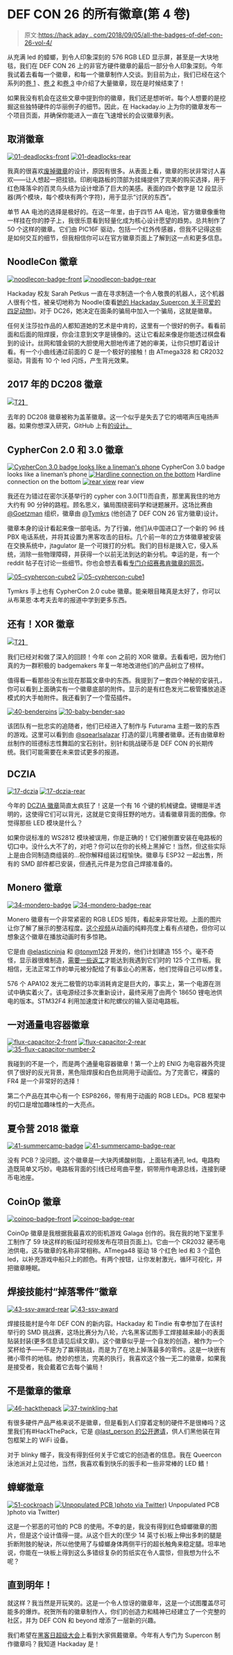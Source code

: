 # DEF CON 26 的所有徽章(第 4 卷)

> 原文:[https://hack aday . com/2018/09/05/all-the-badges-of-def-con-26-vol-4/](https://hackaday.com/2018/09/05/all-the-badges-of-def-con-26-vol-4/)

从充满 led 的蟑螂，到令人印象深刻的 576 RGB LED 显示屏，甚至是一大块地毯，我们在 DEF CON 26 上的非官方硬件徽章的最后一部分令人印象深刻。今年我试着去看每一个徽章，和每一个徽章制作人交谈。到目前为止，我们已经在这个系列的[卷 1](https://hackaday.com/2018/08/14/all-the-badges-of-def-con-26-vol-1/) 、[卷 2](https://hackaday.com/2018/08/21/all-the-badges-of-def-con-26-vol-2/) 和[卷 3](http://hackaday.com/?p=322578) 中介绍了大量徽章，现在是时候结束了！

如果我没有机会在这些文章中提到你的徽章，我们还是想听听。每个人想要的是挖掘这些独特硬件的华丽例子的细节。因此，在 Hackaday.io 上为你的徽章发布一个项目页面，并确保你能进入一直在飞速增长的会议徽章列表。

## 取消徽章

 [![01-deadlocks-front](../Images/d1a45d313ec10df5c104f39982006f3d.png "01-deadlocks-front")](https://hackaday.com/?attachment_id=320388)  [![01-deadlocks-rear](../Images/a7119a80ee190a97533b097c6d558f9e.png "01-deadlocks-rear")](https://hackaday.com/?attachment_id=320387) 

我真的很喜欢[废掉徽章](https://twitter.com/nullibadge)的设计，原因有很多。从表面上看，徽章的形状非常讨人喜欢——让人想起一把挂锁。印刷电路板的顶部为挂绳提供了完美的购买选择，用于红色降落伞的百灵鸟头结为设计增添了巨大的美感。表面的四个数字是 12 段显示器(两个模块，每个模块有两个字符)，用于显示“讨厌的东西”。

单节 AA 电池的选择是极好的。在这一年里，由于四节 AA 电池，官方徽章像重物一样挂在你的脖子上，我很乐意看到轻量化成为核心设计愿望的趋势。总共制作了 50 个这样的徽章。它们由 PIC16F 驱动，包括一个红外传感器，但我不记得这些是如何交互的细节，但我相信你可以在官方徽章页面上了解到这一点和更多信息。

## NoodleCon 徽章

 [![noodlecon-badge-front](../Images/a514f185c2f30c81845ff107705b83e7.png "noodlecon-badge-front")](https://hackaday.com/2018/09/05/all-the-badges-of-def-con-26-vol-4/noodlecon-badge-front/)  [![noodlecon-badge-rear](../Images/1360c93691de7a37028d984aaba1b932.png "noodlecon-badge-rear")](https://hackaday.com/2018/09/05/all-the-badges-of-def-con-26-vol-4/noodlecon-badge-rear/) 

Hackaday 校友 Sarah Petkus 一直在寻求制造一个令人敬畏的机器人，这个机器人很有个性，被亲切地称为 Noodle(查看[她的 Hackaday Supercon 关于可爱的四足动物](https://hackaday.com/2017/12/06/sarah-petkus-on-building-a-cartoon-to-go-to-mars/))。对于 DC26，她决定在面条的骗局中加入一个骗局，这就是徽章。

任何关注莎拉作品的人都知道她的艺术是中肯的，这里有一个很好的例子。看看前面和后面的阻焊膜，你会注意到文字是镜像的。这让它看起来像是你能透过棋盘看到的设计。丝网和镀金铜的大胆使用大胆地传递了她的审美，让你只想盯着设计看。有一个小曲线通过前面的 C 是一个极好的接触！由 ATmega328 和 CR2032 驱动，背面有 10 个 led 闪烁，产生背光效果。

## 2017 年的 DC208 徽章

[![](../Images/17de7c4f8b0f13e10ae9f7532c1fc518.png)T2】](https://hackaday.com/wp-content/uploads/2018/08/01-dc208-front.jpg)

去年的 DC208 徽章被称为盖革徽章。这一个似乎是失去了它的嘀嗒声压电扬声器。如果你想深入研究，GitHub 上有[的设计。](https://github.com/badgelife/DC208-DC25-geiger-badge)

## CypherCon 2.0 和 3.0 徽章

 [![CypherCon 3.0 badge looks like a lineman's phone](../Images/36c667bbc65eca4f8125b7f3bd398768.png "05-cyphercon-2018-front")](https://hackaday.com/?attachment_id=320479) CypherCon 3.0 badge looks like a lineman’s phone [![Hardline connection on the bottom](../Images/a332122ae748f1da30db2c3e73e88c88.png "05-cyphercon-2018-jack")](https://hackaday.com/?attachment_id=320478) Hardline connection on the bottom [![rear view](../Images/3382dc479653b0024465c9cefc21dfb7.png "05-cyphercon-2018-rear")](https://hackaday.com/?attachment_id=320477) rear view

我还在为错过在密尔沃基举行的 cypher con 3.0(T1)而自责，那里离我住的地方大约有 90 分钟的路程。顾名思义，骗局围绕密码学和谜题展开。这场比赛由 [@Goetzman](https://twitter.com/Goetzman) 组织，徽章由 [@Tymkrs](https://twitter.com/tymkrs) (他创造了 DEF CON 26 官方徽章)设计。

徽章本身的设计看起来像一部电话。为了行骗，他们从中国进口了一个新的 96 线 PBX 电话系统，并将其设置为黑客攻击的目标。几个前一年的立方体徽章被安装在交换系统中，jtagulator 是一个可拨打的分机。我们的目标是拨入它，侵入系统，消除一些物理障碍，并获得一个以前无法到达的新分机。幸运的是，有一个 reddit 帖子在讨论一些细节。你也会想去看看[专门介绍赛弗肯徽章的网页](https://hackthebadge.com/)。

 [![05-cyphercon-cube2](../Images/c7e83093b9ad7dac986dafa698c41035.png "05-cyphercon-cube2")](https://hackaday.com/?attachment_id=320480)  [![05-cyphercon-cube1](../Images/e7c426e07bbffcc806aa9fba01e4aff9.png "05-cyphercon-cube1")](https://hackaday.com/?attachment_id=320481) 

Tymkrs 手上也有 CypherCon 2.0 cube 徽章。能亲眼目睹真是太好了，你可以从布莱恩·本考夫去年的报道中学到更多东西。

## 还有！XOR 徽章

[![](../Images/1afdc0d113b5e1020355c1f9b48c9885.png)T2】](https://hackaday.com/wp-content/uploads/2018/08/09-bender-badge.jpg)

我们已经对和做了深入的回顾！今年 con 之前的 XOR 徽章。去看看吧，因为他们真的为一群积极的 badgemakers 年复一年地改进他们的产品树立了榜样。

值得看一看那些没有出现在那篇文章中的东西。我提到了一套四个神秘的安装孔，你可以看到上面确实有一个徽章底部的附件。显示的是有红色发光二极管播放追逐模式的大手帕附件。我还看到了一个雪茄插件。

 [![40-benderpins](../Images/fc47c3738f2bb1f0748591dd71e7f92b.png "40-benderpins")](https://hackaday.com/?attachment_id=320683)  [![10-baby-bender-sao](../Images/17a1bdd4d1df2852b56ab95fec06444b.png "10-baby-bender-sao")](https://hackaday.com/?attachment_id=320486) 

该团队有一批忠实的追随者，他们已经进入了制作与 Futurama 主题一致的东西的游戏。这里可以看到由 [@sqearlsalazar](https://twitter.com/sqearlsalazar) 打造的婴儿弯腰者徽章。还有由徽章粉丝制作的班德标志性舞蹈的宝石别针。别针和挑战硬币是 DEF CON 的长期传统。我们可能需要在未来尝试更多的报道。

## DCZIA

 [![17-dczia](../Images/b391957e3ab6061bb184e48eb11c5235.png "17-dczia")](https://hackaday.com/?attachment_id=320599)  [![17-dczia-rear](../Images/da84900ada287c67e76d354df6a5d84e.png "17-dczia-rear")](https://hackaday.com/?attachment_id=320600) 

今年的 [DCZIA 徽章](https://github.com/DC801/DC26PartyBadge)简直太疯狂了！这是一个有 16 个键的机械键盘。键帽是半透明的，这使得它们可以背光，这就是它变得狂野的地方。请看徽章背面的图像。你觉得那些 LED 模块是什么？

如果你说标准的 WS2812 模块被误用，你是正确的！它们被倒置安装在电路板的切口中。没什么大不了的，对吧？你可以在你的长椅上黑掉它！当然，但这些实际上是由合同制造商组装的…祝你解释组装过程愉快。徽章与 ESP32 一起出售，所有的 SMD 部件都已安装，但通孔元件是为您自己焊接准备的。

## Monero 徽章

 [![34-mondero-badge](../Images/2388aaf5ddf0c99bd493103c48b33f43.png "34-mondero-badge")](https://hackaday.com/?attachment_id=320669)  [![34-mondero-badge-rear](../Images/ab2a40f3640c18e1aadd7aaeb5677ed2.png "34-mondero-badge-rear")](https://hackaday.com/?attachment_id=320670) 

Monero 徽章有一个非常紧密的 RGB LEDS 矩阵，看起来非常壮观。上面的图片让你了解了展示的整洁程度。[这个视频](https://twitter.com/leonjza/status/1030009940151283712)从动画的纯粹亮度上看有点褪色，但你可以想象这个徽章在播放动画时有多惊艳。

它是由 [@elasticninja](https://twitter.com/elasticninja) 和 [@tonym128](https://twitter.com/tonym128) 开发的，他们计划建造 155 个。毫不奇怪，显示器很难制造，[需要一些返工](https://twitter.com/elasticninja/status/1023877171159420928)才能达到我遇到它们时的 125 个工作板。我相信，无法正常工作的单元被分配给了有事业心的黑客，他们觉得自己可以修复。

576 个 APA102 发光二极管的功率消耗肯定是巨大的，事实上，第一个电源在测试中确实着火了。该电源经过多次重新设计，最终采用了由两个 18650 锂电池供电的版本。STM32F4 利用加速度计和陀螺仪的输入驱动电路板。

## 一对通量电容器徽章

 [![flux-capacitor-2-front](../Images/85580beb05a7d26606ad52004ecc24cc.png "flux-capacitor-2-front")](https://hackaday.com/2018/08/29/all-the-badges-of-def-con-26-vol-3/flux-capacitor-2-front/)  [![flux-capacitor-2-rear](../Images/2bd8c6ca97ada9970eb9de9e22708dad.png "flux-capacitor-2-rear")](https://hackaday.com/2018/08/29/all-the-badges-of-def-con-26-vol-3/flux-capacitor-2-rear/)  [![35-flux-capacitor-number-2](../Images/db6bddb12646a94c83c51e7aa5eeb27d.png "35-flux-capacitor-number-2")](https://hackaday.com/?attachment_id=320671) 

我碰到的不是一个，而是两个通量电容器徽章！第一个上的 ENIG 为电容器外壳提供了很好的反光背景，黑色阻焊膜和白色丝网用于动画位。为了完善它，裸露的 FR4 是一个非常好的选择！

第二个产品在其中心有一个 ESP8266，带有用于动画的 RGB LEDs。PCB 框架中的切口是增加趣味性的一大亮点。

## 夏令营 2018 徽章

 [![41-summercamp-badge](../Images/19f28566fc33eb3c1b8711263fabeb19.png "41-summercamp-badge")](https://hackaday.com/?attachment_id=320684)  [![41-summercamp-badge-rear](../Images/f1ece9d58425d0c559ba666fcc1edbe7.png "41-summercamp-badge-rear")](https://hackaday.com/?attachment_id=320685) 

没有 PCB？没问题。这个徽章是一大块丙烯酸树脂，上面钻有通孔 led。电路构造既简单又巧妙。电路板背面的引线已经弯曲平整，铜带用作电源总线，连接到硬币电池座。

## CoinOp 徽章

 [![coinop-badge-front](../Images/54c34ed2bbed0884f2b6d0f4ee22d5bf.png "coinop-badge-front")](https://hackaday.com/2018/09/05/all-the-badges-of-def-con-26-vol-4/coinop-badge-front/)  [![coinop-badge-rear](../Images/8125c9b562bd0380363332dd7b0046eb.png "coinop-badge-rear")](https://hackaday.com/2018/09/05/all-the-badges-of-def-con-26-vol-4/coinop-badge-rear/) 

CoinOp 徽章是我根据我最喜欢的街机游戏 Galaga 创作的。我在我的地下室里手工制作了 59 块这样的板(延时视频发布在项目页面上)。它由一个 CR2032 硬币电池供电，这与徽章的名称非常相称。ATmega48 驱动 18 个红色 led 和 3 个蓝色 led，以补充游戏中船只上的颜色。有两个按钮，让你发射激光，循环可视化，并把徽章睡眠。

## 焊接技能村“掉落零件”徽章

 [![43-ssv-award-rear](../Images/1cffa21a2d311e4ac755252b38f2b009.png "43-ssv-award-rear")](https://hackaday.com/?attachment_id=320688)  [![43-ssv-award](../Images/0dd0fceca678e359b9fb6300aab23492.png "43-ssv-award")](https://hackaday.com/?attachment_id=320687) 

焊接技能村是今年 DEF CON 的新内容。Hackaday 和 Tindie 有幸参加了在该村举行的 SMD 挑战赛，这场比赛分为八轮，六名黑客试图手工焊接越来越小的表面贴装封装(更多信息请见后续文章)。这个徽章似乎是一个自发的创造，被作为一个奖杯给予——不是为了赢得挑战，而是为了在地上掉落最多的零件。这是一块嵌有微小零件的地毯。绝妙的想法，完美的执行，我喜欢这个独一无二的徽章，如果我是接受者，我会戴着它去每个骗局！

## 不是徽章的徽章

 [![46-hackthepack](../Images/bcb5ae50e4665da1104a842869100f44.png "46-hackthepack")](https://hackaday.com/?attachment_id=321435)  [![37-twinkling-hat](../Images/a5897904f3b51fd30ac9685c7c428959.png "37-twinkling-hat")](https://hackaday.com/?attachment_id=320680) 

有很多硬件产品严格来说不是徽章，但是看到人们穿着定制的硬件不是很棒吗？这里我们有#HackThePack，它是 [@last_person 的公开邀请](https://twitter.com/last_person/status/1027371215286022144)，供人们黑他装在背包框架上的 WiFi 设备。

对于 blinky 帽子，我没有得到任何关于它或它的创造者的信息。我在 Queercon 泳池派对上见过他，当然，我喜欢看到快乐的扳手和一些非常棒的 LED 鳍！

## 蟑螂徽章

 [![51-cockroach](../Images/78999cbd155abc57e4b595e6706b0891.png "51-cockroach")](https://hackaday.com/?attachment_id=321440)  [![Unpopulated PCB )photo via Twitter)](../Images/ffa6b1f8604769457c197febbe064e71.png "defcon-badge-cockroach-by-red")](https://hackaday.com/2018/08/29/all-the-badges-of-def-con-26-vol-3/defcon-badge-cockroach-by-red/) Unpopulated PCB )photo via Twitter)

这是一个邪恶的可怕的 PCB 的使用。不幸的是，我没有得到红色蟑螂徽章的图片，但是这个设计值得一提。从这个巨大的(至少 14 英寸长)板上伸出多刺的腿是折断附肢的秘诀，所以他使用了与蟑螂身体两侧平行的超长触角来稳定腿。坦率地说，你能在一块板上得到这么多错综复杂的剪纸实在令人震惊，但我想为什么不呢？

## 直到明年！

就这样？我当然是开玩笑的。这是一个令人惊讶的徽章年，这是一个试图覆盖尽可能多的爆炸。祝贺所有的徽章制作人，你们的创造力和精神已经建立了一个完整的社区，并为 DEF CON 和 beyond 增添了一层新的兴趣。

我们希望在[黑客日超级大会](https://www.eventbrite.com/e/hackaday-superconference-2018-tickets-47386813234)上看到大家佩戴徽章。今年有人专门为 Supercon 制作徽章吗？我知道 Hackaday 是！